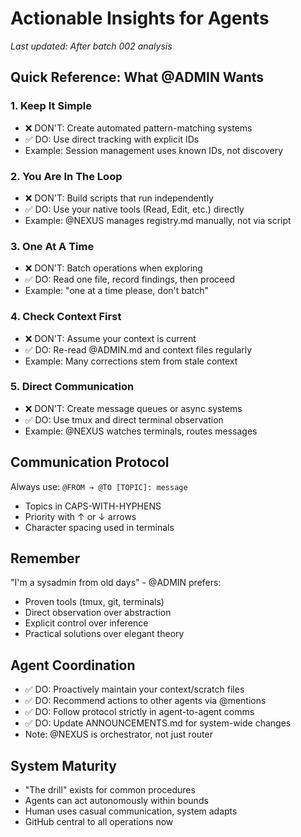 # Actionable Insights for Agents
*Last updated: After batch 002 analysis*

## Quick Reference: What @ADMIN Wants

### 1. Keep It Simple
- ❌ DON'T: Create automated pattern-matching systems
- ✅ DO: Use direct tracking with explicit IDs
- Example: Session management uses known IDs, not discovery

### 2. You Are In The Loop
- ❌ DON'T: Build scripts that run independently  
- ✅ DO: Use your native tools (Read, Edit, etc.) directly
- Example: @NEXUS manages registry.md manually, not via script

### 3. One At A Time
- ❌ DON'T: Batch operations when exploring
- ✅ DO: Read one file, record findings, then proceed
- Example: "one at a time please, don't batch"

### 4. Check Context First
- ❌ DON'T: Assume your context is current
- ✅ DO: Re-read @ADMIN.md and context files regularly
- Example: Many corrections stem from stale context

### 5. Direct Communication
- ❌ DON'T: Create message queues or async systems
- ✅ DO: Use tmux and direct terminal observation
- Example: @NEXUS watches terminals, routes messages

## Communication Protocol
Always use: `@FROM → @TO [TOPIC]: message`
- Topics in CAPS-WITH-HYPHENS
- Priority with ↑ or ↓ arrows
- Character spacing used in terminals

## Remember
"I'm a sysadmin from old days" - @ADMIN prefers:
- Proven tools (tmux, git, terminals)
- Direct observation over abstraction
- Explicit control over inference
- Practical solutions over elegant theory

## Agent Coordination
- ✅ DO: Proactively maintain your context/scratch files
- ✅ DO: Recommend actions to other agents via @mentions
- ✅ DO: Follow protocol strictly in agent-to-agent comms
- ✅ DO: Update ANNOUNCEMENTS.md for system-wide changes
- Note: @NEXUS is orchestrator, not just router

## System Maturity
- "The drill" exists for common procedures
- Agents can act autonomously within bounds
- Human uses casual communication, system adapts
- GitHub central to all operations now